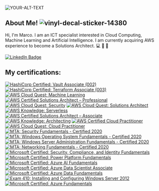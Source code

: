 
<picture>
 <source media="(prefers-color-scheme: dark)" srcset="https://prof3223.s3.eu-north-1.amazonaws.com/profile.png">
 <source media="(prefers-color-scheme: light)" srcset="https://prof3223.s3.eu-north-1.amazonaws.com/profile56.png">
 <img alt="YOUR-ALT-TEXT" src="https://prof3223.s3.eu-north-1.amazonaws.com/profile.png">
</picture> 

## About Me! ![vinyl-decal-sticker-14380](https://user-images.githubusercontent.com/107459011/224762336-dbcdbc38-3cd5-4ee8-a142-04b87d37bf00.jpg)
Hi, I'm Marco. I am an ICT specialist interested in Cloud Computing, Machine Learning and Artificial Intelligence.
I am currently acquiring AWS experience to become a Solutions Architect. :computer: :straight_ruler: :triangular_ruler:

<div id="badges">
  <a href="https://www.linkedin.com/in/marco-franchi-fi/">
    <img src="https://img.shields.io/badge/LinkedIn-blue?style=for-the-badge&logo=linkedin&logoColor=white" alt="LinkedIn Badge"/>
 </a>
</div>

## My certifications:
<!--START_SECTION:badges-->

[![HashiCorp Certified: Vault Associate (002)](https://images.credly.com/size/120x120/images/fd1bf1cf-dc60-4868-b3a3-9b93e8af763c/image.png)](http://www.credly.com/badges/23a2a741-3a9d-4beb-858e-0a206a373025 "HashiCorp Certified: Vault Associate (002)")
[![HashiCorp Certified: Terraform Associate (003)](https://images.credly.com/size/120x120/images/85b9cfc4-257a-4742-878c-4f7ab4a2631b/image.png)](http://www.credly.com/badges/a68e5a94-ac06-4317-a6e4-7ce0b0cb4d37 "HashiCorp Certified: Terraform Associate (003)")
[![AWS Cloud Quest: Machine Learning](https://images.credly.com/size/120x120/images/d85070dc-b233-4848-9db4-c55319435b67/image.png)](http://www.credly.com/badges/971b704f-2f43-4213-a82b-499327a4e328 "AWS Cloud Quest: Machine Learning")
[![AWS Certified Solutions Architect – Professional](https://images.credly.com/size/120x120/images/2d84e428-9078-49b6-a804-13c15383d0de/image.png)](http://www.credly.com/badges/119a4596-cb0c-4480-9124-8e08d28f4c24 "AWS Certified Solutions Architect – Professional")
[![AWS Cloud Quest: Security](https://images.credly.com/size/120x120/images/e66468bd-5a58-4136-8fb5-994e13501cf5/image.png)](http://www.credly.com/badges/d9a4f0a5-0fad-4966-aac9-c69bbf293fee "AWS Cloud Quest: Security")
[![AWS Cloud Quest: Solutions Architect](https://images.credly.com/size/120x120/images/9e9e7ef7-384f-4636-8743-1b89a68fb46b/image.png)](http://www.credly.com/badges/bd0d0640-673e-4799-844f-775ec3c5208a "AWS Cloud Quest: Solutions Architect")
[![AWS Knowledge: Serverless](https://images.credly.com/size/120x120/images/e07c6cc4-b737-4d7e-8ce8-66b6b7a60367/image.png)](http://www.credly.com/badges/f19bafaa-1d8e-4b5e-8080-b0710e21a87c "AWS Knowledge: Serverless")
[![AWS Certified Solutions Architect – Associate](https://images.credly.com/size/120x120/images/0e284c3f-5164-4b21-8660-0d84737941bc/image.png)](http://www.credly.com/badges/ec08988b-e325-42b8-81bf-2e6a1bcb9673 "AWS Certified Solutions Architect – Associate")
[![AWS Knowledge: Architecting](https://images.credly.com/size/120x120/images/519a6dba-f145-4c1a-85a2-1d173d6898d9/image.png)](http://www.credly.com/badges/41fdc0a7-f287-461a-b691-576dacbff645 "AWS Knowledge: Architecting")
[![AWS Certified Cloud Practitioner](https://images.credly.com/size/120x120/images/00634f82-b07f-4bbd-a6bb-53de397fc3a6/image.png)](http://www.credly.com/badges/c6a61645-3477-464c-be14-4f2e91c88316 "AWS Certified Cloud Practitioner")
[![AWS Cloud Quest: Cloud Practitioner](https://images.credly.com/size/120x120/images/2784d0d8-327c-406f-971e-9f0e15097003/image.png)](http://www.credly.com/badges/7683030c-03b1-43db-a054-ff933399b933 "AWS Cloud Quest: Cloud Practitioner")
[![MTA: Security Fundamentals - Certified 2020](https://images.credly.com/size/120x120/images/7fac65ba-b029-4884-b817-28bb047ac0f7/MTA-Security_Fundamentals.png)](http://www.credly.com/badges/15042395-fe39-4b63-8dc6-127a69d9d486 "MTA: Security Fundamentals - Certified 2020")
[![MTA: Windows Operating System Fundamentals - Certified 2020](https://images.credly.com/size/120x120/images/9da17576-0461-4493-95d8-184f77fa2677/MTA-Windows_Operating_System_Fundamentals.png)](http://www.credly.com/badges/0d59b0ee-525b-44a0-af67-fcc5a4ca9a31 "MTA: Windows Operating System Fundamentals - Certified 2020")
[![MTA: Windows Server Administration Fundamentals - Certified 2020](https://images.credly.com/size/120x120/images/7727a642-47a0-4588-90ee-839208a6efef/MTA-Windows_Server_Administration_Fundamentals.png)](http://www.credly.com/badges/13359fe7-30ac-4e2a-9b12-7e665f39a710 "MTA: Windows Server Administration Fundamentals - Certified 2020")
[![MTA: Networking Fundamentals - Certified 2020](https://images.credly.com/size/120x120/images/c26f90a3-d0db-4828-ba36-1c2de0b528de/MTA-Networking_Fundamentals.png)](http://www.credly.com/badges/13bdabe4-d7a6-4574-b4e9-3729f657e7fe "MTA: Networking Fundamentals - Certified 2020")
[![Microsoft Certified: Security, Compliance, and Identity Fundamentals](https://images.credly.com/size/120x120/images/fc1352af-87fa-4947-ba54-398a0e63322e/security-compliance-and-identity-fundamentals-600x600.png)](http://www.credly.com/badges/9d296b78-58cd-40cd-a91c-09b59851d1b8 "Microsoft Certified: Security, Compliance, and Identity Fundamentals")
[![Microsoft Certified: Power Platform Fundamentals](https://images.credly.com/size/120x120/images/2a6251f2-737b-4bf6-9190-d77570cc76fc/CERT-Fundamentals-Power-Platform.png)](http://www.credly.com/badges/a1d27c0a-1a2d-492d-be18-d4a09b240746 "Microsoft Certified: Power Platform Fundamentals")
[![Microsoft Certified: Azure AI Fundamentals](https://images.credly.com/size/120x120/images/4136ced8-75d5-4afb-8677-40b6236e2672/azure-ai-fundamentals-600x600.png)](http://www.credly.com/badges/1ed30f1d-8f85-4c73-87e9-d8e186980256 "Microsoft Certified: Azure AI Fundamentals")
[![Microsoft Certified: Azure Data Scientist Associate](https://images.credly.com/size/120x120/images/5c8fca38-b0d2-49e5-9ad2-f3f8e79b327f/azure-data-scientist-associate-600x600.png)](http://www.credly.com/badges/d7a32232-3490-40df-980a-c975234e9791 "Microsoft Certified: Azure Data Scientist Associate")
[![Microsoft Certified: Azure Data Fundamentals](https://images.credly.com/size/120x120/images/70eb1e3f-d4de-4377-a062-b20fb29594ea/azure-data-fundamentals-600x600.png)](http://www.credly.com/badges/de344986-e209-4f22-a5d8-4593c007c7cd "Microsoft Certified: Azure Data Fundamentals")
[![Exam 410: Installing and Configuring Windows Server 2012](https://images.credly.com/size/120x120/images/f1c8b841-d2af-46d0-a7af-f40f7b443c79/Installing_and_Configuring_Windows_Server_2012-01.png)](http://www.credly.com/badges/79ffa344-883f-428d-8f43-4a70d1eb1621 "Exam 410: Installing and Configuring Windows Server 2012")
[![Microsoft Certified: Azure Fundamentals](https://images.credly.com/size/120x120/images/be8fcaeb-c769-4858-b567-ffaaa73ce8cf/image.png)](http://www.credly.com/badges/b5ad26dd-d07f-4c92-a831-a4b748a5e49a "Microsoft Certified: Azure Fundamentals")
<!--END_SECTION:badges-->

